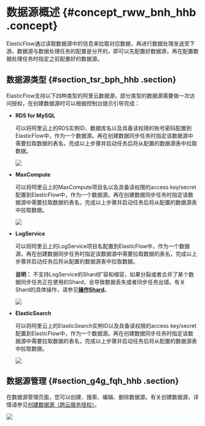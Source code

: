# 数据源概述 {#concept_rww_bnh_hhb .concept}

ElasticFlow通过读取数据源中的信息来拉取对应数据，再进行数据处理发送至下游。数据源与数据处理任务的配置是分开的，即可以先配置好数据源，再在配置数据处理任务时指定之前配置好的数据源。

## 数据源类型 {#section_tsr_bph_hhb .section}

ElasticFlow支持以下四种类型的阿里云数据源，部分类型的数据源需要做一次访问授权，在创建数据源时可以根据控制台提示引导完成：

-   **RDS for MySQL**

    可以将阿里云上的RDS实例ID、数据库名以及具备读权限的账号密码配置到ElasticFlow中，作为一个数据源。再在创建数据同步任务时指定该数据源中需要拉取数据的表名，完成以上步骤并启动任务后将从配置的数据源表中拉取数据。

    ![](http://static-aliyun-doc.oss-cn-hangzhou.aliyuncs.com/assets/img/152525/155487087943268_zh-CN.png)

-   **MaxCompute**

    可以将阿里云上的MaxCompute项目名以及具备读权限的access key/secret配置到ElasticFlow中，作为一个数据源。再在创建数据同步任务时指定该数据源中需要拉取数据的表名，完成以上步骤并启动任务后将从配置的数据源表中拉取数据。

    ![](http://static-aliyun-doc.oss-cn-hangzhou.aliyuncs.com/assets/img/152525/155487088043262_zh-CN.png)

-   **LogService**

    可以将阿里云上的LogService项目名配置到ElasticFlow中，作为一个数据源。再在创建数据同步任务时指定该数据源中需要拉取数据的表名，完成以上步骤并启动任务后将从配置的数据源表中拉取数据。

    **说明：** 不支持LogService的Shard扩容和缩容，如果分裂或者合并了某个数据同步任务正在使用的Shard，会导致数据丢失或者同步任务出错。有关Shard的具体操作，请参见[**操作Shard**](https://help.aliyun.com/document_detail/48998.html?spm=a2c4g.11186623.6.584.353c7c62VlNw7M)。

    ![](http://static-aliyun-doc.oss-cn-hangzhou.aliyuncs.com/assets/img/152525/155487088043263_zh-CN.png)

-   **ElasticSearch**

    可以将阿里云上的ElasticSearch实例ID以及具备读权限的access key/secret配置到ElasticFlow中，作为一个数据源。再在创建数据同步任务时指定该数据源中需要拉取数据的表名，完成以上步骤并启动任务后将从配置的数据源表中拉取数据。

    ![](http://static-aliyun-doc.oss-cn-hangzhou.aliyuncs.com/assets/img/152525/155487088043264_zh-CN.png)


## 数据源管理 {#section_g4g_fqh_hhb .section}

在数据源管理页面，您可以创建、搜索、编辑、删除数据源。有关创建数据源，详情请参见[创建数据源（跨云服务授权）](cn.zh-CN/用户指南/ElasticFlow/快速开始/创建数据源（跨云服务授权）.md)。

![](http://static-aliyun-doc.oss-cn-hangzhou.aliyuncs.com/assets/img/152525/155487088042271_zh-CN.png)

